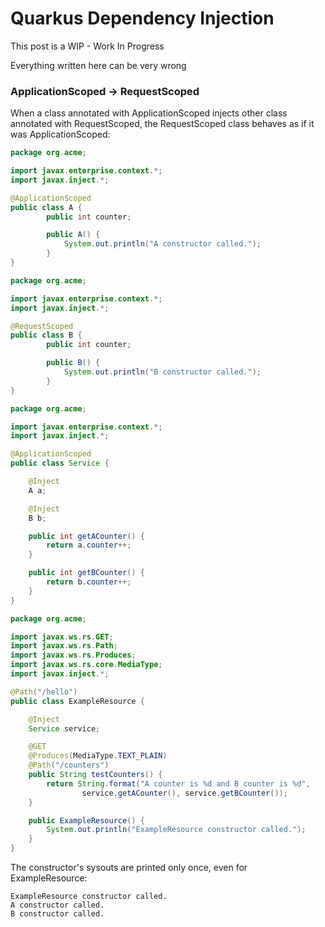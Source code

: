 # Quarkus Dependency Injection

This post is a WIP - Work In Progress

Everything written here can be very wrong


### ApplicationScoped -> RequestScoped

When a class annotated with ApplicationScoped injects other class
annotated with RequestScoped, the RequestScoped class behaves as if
it was ApplicationScoped:

```java
package org.acme;

import javax.enterprise.context.*;
import javax.inject.*;

@ApplicationScoped
public class A {
        public int counter;

        public A() {
            System.out.println("A constructor called.");
        }
}
```

```java
package org.acme;

import javax.enterprise.context.*;
import javax.inject.*;

@RequestScoped
public class B {
        public int counter;

        public B() {
            System.out.println("B constructor called.");
        }
}
```

```java
package org.acme;

import javax.enterprise.context.*;
import javax.inject.*;

@ApplicationScoped
public class Service {

    @Inject
    A a;

    @Inject
    B b;

    public int getACounter() {
        return a.counter++;
    }

    public int getBCounter() {
        return b.counter++;
    }
}
```

```java
package org.acme;

import javax.ws.rs.GET;
import javax.ws.rs.Path;
import javax.ws.rs.Produces;
import javax.ws.rs.core.MediaType;
import javax.inject.*;

@Path("/hello")
public class ExampleResource {

    @Inject
    Service service;

    @GET
    @Produces(MediaType.TEXT_PLAIN)
    @Path("/counters")
    public String testCounters() {
        return String.format("A counter is %d and B counter is %d",
                service.getACounter(), service.getBCounter());
    }

    public ExampleResource() {
        System.out.println("ExampleResource constructor called.");
    }
}
```

The constructor's sysouts are printed only once, even for ExampleResource:
```log
ExampleResource constructor called.
A constructor called.
B constructor called.
```


